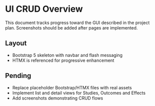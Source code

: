 # UI CRUD Overview

This document tracks progress toward the GUI described in the project plan. Screenshots should be added after pages are implemented.

## Layout
- Bootstrap 5 skeleton with navbar and flash messaging
- HTMX is referenced for progressive enhancement

## Pending
- Replace placeholder Bootstrap/HTMX files with real assets
- Implement list and detail views for Studies, Outcomes and Effects
- Add screenshots demonstrating CRUD flows
